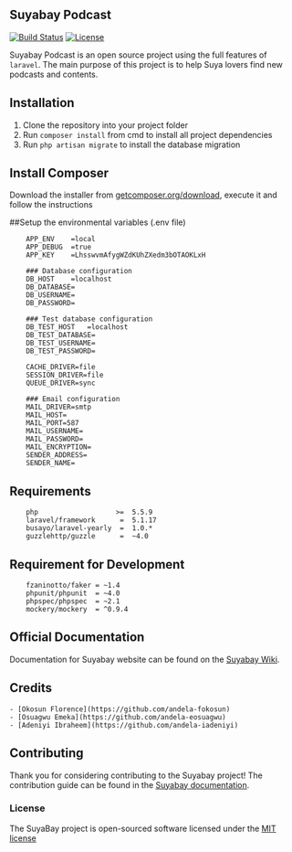 ## Suyabay Podcast

[![Build Status](https://travis-ci.org/andela/suyabay.svg)](https://travis-ci.org/andela/suyabay)
[![License](https://poser.pugx.org/andela/suyabay/license.svg)](https://github.com/andela/suyabay/blob/staging/LICENSE.md)

Suyabay Podcast is an open source project using the full features of `laravel`. The main purpose of this project is to help Suya lovers find new podcasts and contents.

## Installation
1. Clone the repository into your project folder
2. Run `composer install` from cmd to install all project dependencies
3. Run ```php artisan migrate``` to install the database migration

## Install Composer
Download the installer from [getcomposer.org/download](https://getcomposer.org/doc/00-intro.md), execute it and follow the instructions

##Setup the environmental variables (.env file)

        APP_ENV    =local
        APP_DEBUG  =true
        APP_KEY    =LhsswvmAfygWZdKUhZXedm3bOTAOKLxH

        ### Database configuration
        DB_HOST    =localhost
        DB_DATABASE=
        DB_USERNAME=
        DB_PASSWORD=

        ### Test database configuration
        DB_TEST_HOST   =localhost
        DB_TEST_DATABASE=
        DB_TEST_USERNAME=
        DB_TEST_PASSWORD=

        CACHE_DRIVER=file
        SESSION_DRIVER=file
        QUEUE_DRIVER=sync

        ### Email configuration
        MAIL_DRIVER=smtp
        MAIL_HOST=
        MAIL_PORT=587
        MAIL_USERNAME=
        MAIL_PASSWORD=
        MAIL_ENCRYPTION=
        SENDER_ADDRESS=
        SENDER_NAME=

## Requirements

        php                   >=  5.5.9
        laravel/framework      =  5.1.17
        busayo/laravel-yearly  =  1.0.*
        guzzlehttp/guzzle      =  ~4.0

## Requirement for Development

        fzaninotto/faker = ~1.4
        phpunit/phpunit  = ~4.0
        phpspec/phpspec  = ~2.1
        mockery/mockery  = ^0.9.4

## Official Documentation

Documentation for Suyabay website can be found on the [Suyabay Wiki](https://github.com/andela/suyabay/wiki).

## Credits
    - [Okosun Florence](https://github.com/andela-fokosun)
    - [Osuagwu Emeka](https://github.com/andela-eosuagwu)
    - [Adeniyi Ibraheem](https://github.com/andela-iadeniyi)


## Contributing

Thank you for considering contributing to the Suyabay project! The contribution guide can be found in the [Suyabay documentation](https://github.com/andela/suyabay/wiki/contributions).


### License

The SuyaBay project is open-sourced software licensed under the [MIT license](http://opensource.org/licenses/MIT)
